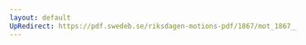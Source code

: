 ```yaml
---
layout: default
UpRedirect: https://pdf.swedeb.se/riksdagen-motions-pdf/1867/mot_1867__fk__00018/mot_1867__fk__00018_002.pdf
---
```

